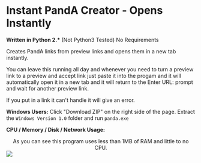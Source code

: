 # Instant PandA Creator - Opens Instantly

<strong>Written in Python 2.*</strong> (Not Python3 Tested)
No Requirements

Creates PandA links from preview links and opens them in a new tab instantly.

You can leave this running all day and whenever you need to turn a preview link to a preview and accept link just paste it into the progam and it will automatically open it in a new tab and it will return to the Enter URL: prompt and wait for another preview link.

If you put in a link it can't handle it will give an error.

<strong>Windows Users:</strong> Click "Download ZIP" on the right side of the page. Extract the ```Windows Version 1.0``` folder and run ```panda.exe```

<strong>CPU / Memory / Disk / Network Usage:</strong><br>
<center>As you can see this program uses less than 1MB of RAM and little to no CPU.</center>
<img src ="http://tinyurl.com/p68oehj">